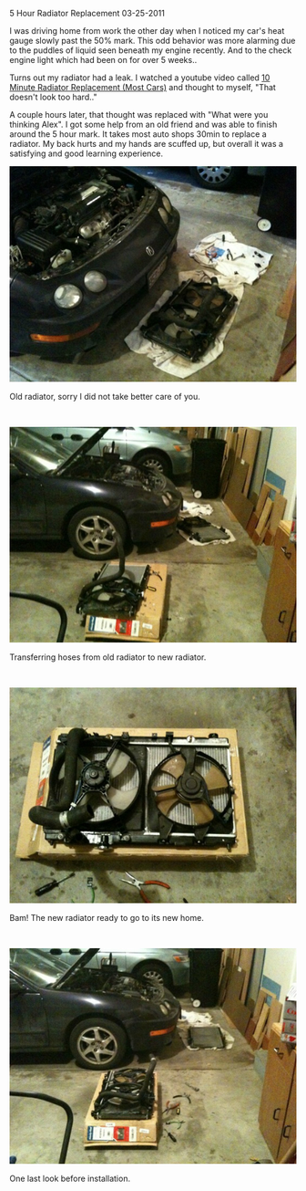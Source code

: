 5 Hour Radiator Replacement
03-25-2011

I was driving home from work the other day when I noticed my car's heat gauge slowly past the 50% mark. This odd behavior was more alarming due to the puddles of liquid seen beneath my engine recently. And to the check engine light  which had been on for over 5 weeks..

Turns out my radiator had a leak. I watched a youtube video called [10 Minute Radiator Replacement (Most Cars)][1] and thought to myself, "That doesn't look too hard.."

A couple hours later, that thought was replaced with "What were you thinking Alex". I got some help from an old friend and was able to finish around the 5 hour mark. It takes most auto shops 30min to replace a radiator. My back hurts and my hands are scuffed up, but overall it was a satisfying and good learning experience.

<p>
<img class="pure-img center" src="/static/rad1.jpg" alt="acura car new radiator" />
<div class="separator">Old radiator, sorry I did not take better care of you.</div>
</p>

<br>

<p>
<img class="pure-img center" src="/static/rad2.jpg" alt="acura car new radiator transfer" />
<div class="separator">Transferring hoses from old radiator to new radiator.</div>
</p>

<br>

<p>
<img class="pure-img center" src="/static/rad3.jpg" alt="acura car new radiator put together" />
<div class="separator">Bam! The new radiator ready to go to its new home.</div>
</p>

<br>

<p>
<img class="pure-img center" src="/static/rad4.jpg" alt="acura car new radiator before installation" />
<div class="separator">One last look before installation.</div>
</p>

[1]: http://www.youtube.com/watch?v=BPII3yh4btA
